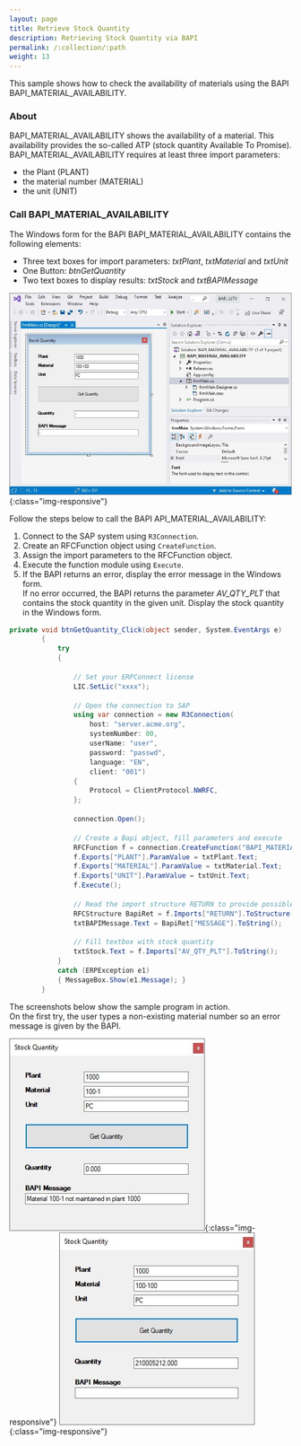 ```yaml
---
layout: page
title: Retrieve Stock Quantity
description: Retrieving Stock Quantity via BAPI
permalink: /:collection/:path
weight: 13
---
```


This sample shows how to check the availability of materials using the BAPI BAPI_MATERIAL_AVAILABILITY.

### About

BAPI_MATERIAL_AVAILABILITY shows the availability of a material. 
This availability provides the so-called ATP (stock quantity Available To Promise). 
BAPI_MATERIAL_AVAILABILITY requires at least three import parameters: 
- the Plant (PLANT)
- the material number (MATERIAL) 
- the unit (UNIT) 

### Call BAPI_MATERIAL_AVAILABILITY

The Windows form for the BAPI BAPI_MATERIAL_AVAILABILITY contains the following elements:

- Three text boxes for import parameters: *txtPlant*, *txtMaterial* and *txtUnit* 
- One Button: *btnGetQuantity* 
- Two text boxes to display results: *txtStock* and *txtBAPIMessage*

![BAPIStockQuan](../../assets/images/samples/BAPIStockQuant.jpg){:class="img-responsive"}

Follow the steps below to call the BAPI API_MATERIAL_AVAILABILITY:

1. Connect to the SAP system using `R3Connection`.
2. Create an RFCFunction object using `CreateFunction`.
3. Assign the import parameters to the RFCFunction object.
4. Execute the function module using `Execute`.
5. If the BAPI returns an error, display the error message in the Windows form. <br>
If no error occurred, the BAPI returns the parameter *AV_QTY_PLT* that contains the stock quantity in the given unit. 
Display the stock quantity in the Windows form.

```csharp linenums="1"
private void btnGetQuantity_Click(object sender, System.EventArgs e)
        {
            try
            {
        
                // Set your ERPConnect license
                LIC.SetLic("xxxx");

                // Open the connection to SAP
                using var connection = new R3Connection(
                    host: "server.acme.org",
                    systemNumber: 00,
                    userName: "user",
                    password: "passwd",
                    language: "EN",
                    client: "001")
                {
                    Protocol = ClientProtocol.NWRFC,
                };

                connection.Open();
                
                // Create a Bapi object, fill parameters and execute
                RFCFunction f = connection.CreateFunction("BAPI_MATERIAL_AVAILABILITY");
                f.Exports["PLANT"].ParamValue = txtPlant.Text;
                f.Exports["MATERIAL"].ParamValue = txtMaterial.Text;
                f.Exports["UNIT"].ParamValue = txtUnit.Text;
                f.Execute();
  
                // Read the import structure RETURN to provide possible Messages
                RFCStructure BapiRet = f.Imports["RETURN"].ToStructure();
                txtBAPIMessage.Text = BapiRet["MESSAGE"].ToString();
  
                // Fill textbox with stock quantity
                txtStock.Text = f.Imports["AV_QTY_PLT"].ToString();
            }
            catch (ERPException e1)
            { MessageBox.Show(e1.Message); }
        }
```

The screenshots below show the sample program in action. <br>
On the first try, the user types a non-existing material number so an error message is given by the BAPI. 

![ScreenshotBeispielBapi1](../../assets/images/samples/ScreenshotBeispielBapi01.jpg){:class="img-responsive"}
![ScreenshotBeispielBapi2](../../assets/images/samples/ScreenshotBeispielBapi02.jpg){:class="img-responsive"}
